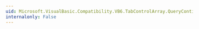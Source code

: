 ```yaml
---
uid: Microsoft.VisualBasic.Compatibility.VB6.TabControlArray.QueryContinueDrag
internalonly: False
---
```

